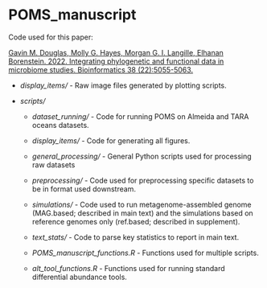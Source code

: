 # POMS_manuscript

Code used for this paper:

[Gavin M. Douglas, Molly G. Hayes, Morgan G. I. Langille, Elhanan Borenstein. 2022. Integrating phylogenetic and functional data in microbiome studies. Bioinformatics 38 (22):5055-5063.](https://academic.oup.com/bioinformatics/article/38/22/5055/6731923)

* _display_items/_ - Raw image files generated by plotting scripts.

* _scripts/_

  * _dataset_running/_ - Code for running POMS on Almeida and TARA oceans datasets.
  
  * _display_items/_ - Code for generating all figures.
  
  * _general_processing/_ - General Python scripts used for processing raw datasets  
  
  * _preprocessing/_ - Code used for preprocessing specific datasets to be in format used downstream.
  
  * _simulations/_ - Code used to run metagenome-assembled genome (MAG.based; described in main text) and the simulations based on reference genomes only (ref.based; described in supplement). 
  
  * _text_stats/_ - Code to parse key statistics to report in main text.

  * _POMS_manuscript_functions.R_ - Functions used for multiple scripts.

  * _alt_tool_functions.R_ - Functions used for running standard differential abundance tools.
  

